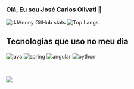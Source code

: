 ### Olá, Eu sou José Carlos Olivati  👋


![JJAnony GitHub stats](https://github-readme-stats.vercel.app/api?username=JJAnony&show_icons=true&theme=dark)
![Top Langs](https://github-readme-stats.vercel.app/api/top-langs/?username=JJAnony&layout=compact&theme=dark)

## Tecnologias que uso no meu dia

<div style="display: inline_block">
  <img align="center" alt="java" src="https://img.shields.io/badge/Java-ED8B00?style=for-the-badge&logo=openjdk&logoColor=white" />
  <img align="center" alt="spring" src="https://img.shields.io/badge/Spring-6DB33F?style=for-the-badge&logo=spring&logoColor=white" />
  <img align="center" alt="angular" src="https://img.shields.io/badge/Angular-DD0031?style=for-the-badge&logo=angular&logoColor=white" />
  <img align="center" alt="python" src="https://img.shields.io/badge/Python-14354C?style=for-the-badge&logo=python&logoColor=white" />
</div><br/>

##
 
<div> 
  <a href="https://www.linkedin.com/in/junior-olivati" target="_blank"><img src="https://img.shields.io/badge/-LinkedIn-%230077B5?style=for-the-badge&logo=linkedin&logoColor=white" target="_blank"></a> 
</div>
